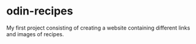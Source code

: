 # odin-recipes
My first project consisting of creating a website containing different links and images of recipes.